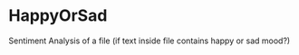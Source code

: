 HappyOrSad
==========

Sentiment Analysis of a file (if text inside file contains happy or sad mood?)
